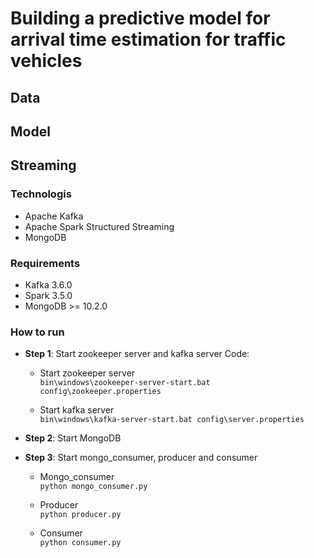# Building a predictive model for arrival time estimation for traffic vehicles

## Data

## Model

## Streaming
### Technologis
- Apache Kafka
- Apache Spark Structured Streaming
- MongoDB
### Requirements
- Kafka 3.6.0
- Spark 3.5.0
- MongoDB >= 10.2.0

### How to run
- **Step 1**: Start zookeeper server and kafka server
Code:
  - Start zookeeper server\
  `bin\windows\zookeeper-server-start.bat config\zookeeper.properties`

  - Start kafka server\
  `bin\windows\kafka-server-start.bat config\server.properties`

- **Step 2**: Start MongoDB
- **Step 3**: Start mongo_consumer, producer and consumer
  - Mongo_consumer\
    `python mongo_consumer.py`
    
  - Producer\
    `python producer.py`

  - Consumer\
    `python consumer.py`

